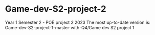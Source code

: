 # Game-dev-S2-project-2
Year 1 Semester 2 - POE project 2 2023
The most up-to-date version is: Game-dev-S2-project-1-master-with-Q4/Game dev S2 project 1
